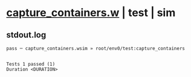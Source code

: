 # [capture_containers.w](../../../../../examples/tests/valid/capture_containers.w) | test | sim

## stdout.log
```log
pass ─ capture_containers.wsim » root/env0/test:capture_containers
 
 
Tests 1 passed (1)
Duration <DURATION>
```

